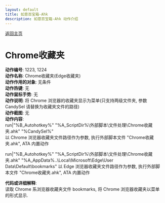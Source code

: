 ```yaml
---
layout: default
title: 如意百宝箱-Ahk
description: 如意百宝箱-Ahk 动作介绍
---
```

<link rel="stylesheet" href="../Actions/css/atom-one-light.min.css">
<script src="../Actions/js/highlight.min.js"></script>
<script>hljs.highlightAll();</script>

[返回主页](../index.md)

# [](#header-2) Chrome收藏夹

**动作编号**: 1223, 1224  
**动作名称**: Chrome收藏夹(Edge收藏夹)  
**动作作用的对象**: 无条件  
**动作热键**: 无  
**动作鼠标手势**: 无  
**动作说明**: 将 Chrome 浏览器的收藏夹显示为菜单(只支持两级文件夹, 参数 CandySel 请替换为收藏夹文件的路径)  
**动作截图**: 无  
**动作内容**:  
run|"%B_Autohotkey%" "%A_ScriptDir%\外部脚本\文件处理\Chrome收藏夹.ahk" "%CandySel%"  
以 Chrome 浏览器收藏夹文件路径作为参数, 执行外部脚本文件 "Chrome收藏夹.ahk", ATA 内置动作  

run|"%B_Autohotkey%" "%A_ScriptDir%\外部脚本\文件处理\Chrome收藏夹.ahk" "%A_AppData%\..\Local\Microsoft\Edge\User Data\Default\bookmarks"
以 Edge 浏览器收藏夹文件路径作为参数, 执行外部脚本文件 "Chrome收藏夹.ahk", ATA 内置动作  

**代码或详细解释**:  
读取 Chrome 系浏览器收藏夹文件 bookmarks, 将 Chrome 浏览器收藏夹以菜单的形式显示.  
